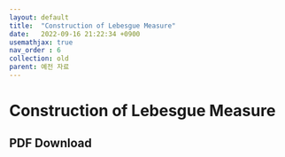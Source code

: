 ```yaml
---
layout: default
title:  "Construction of Lebesgue Measure"
date:   2022-09-16 21:22:34 +0900
usemathjax: true
nav_order : 6
collection: old
parent: 예전 자료
---
```

# Construction of Lebesgue Measure

## PDF Download

<object data="../old_download/Construction of Lebesgue Measure.pdf" width="750" height="1075" type='application/pdf'></object>